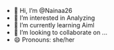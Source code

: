 - 👋 Hi, I’m @Nainaa26
- 👀 I’m interested in Analyzing 
- 🌱 I’m currently learning Aiml
- 💞️ I’m looking to collaborate on ...
- 😄 Pronouns: she/her

<!---
Nainaa26/Nainaa26 is a ✨ special ✨ repository because its `README.md` (this file) appears on your GitHub profile.
You can click the Preview link to take a look at your changes.
--->

